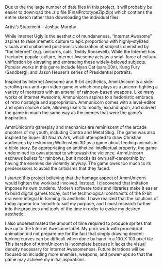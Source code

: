
Due to the the large number of data files in this project, it will probably be easier to download the .zip file (FinalPrototypeZip.zip) which contians the entire sketch rather than downloading the individual files.


Artist’s Statement – Joshua Murphy

While Internet Ugly is the aesthetic of mundaneness, “Internet Awesome” aspires to raise memetic culture to epic proportions with highly-stylized visuals and unabashed post-ironic valorization of subjects cherished by “the Internet” (e.g. unicorns, cats, Teddy Roosevelt). While the Internet has fractured popular culture, Internet Awesome acts as a small force of cultural unification by elevating and embracing these widely-beloved subjects. Popular works in this genre include Nyan Cat (saraj00n), Kung Fury (Sandberg), and Jason Heuser’s series of Presidential portraits.

Inspired by Internet Awesome and 8-bit aesthetics, AmmUnicorn is a side-scrolling run-and-gun video game in which one plays as a unicorn fighting a variety of monsters with an arsenal of rainbow-based weapons. Like many works of Internet Awesome, Ammunicorn aspires to a hedonistic embrace of retro nostalgia and appropriation. Ammunicorn comes with a level-editor and open source code, allowing users to modify, expand upon, and subvert the game in much the same way as the memes that were the game’s inspiration.

AmmUnicorn’s gameplay and mechanics are reminiscent of the arcade shooters of my youth, including Contra and Metal Slug. The game was also inspired by Super 3D Noah’s Ark, which attempted to draw Christian audiences by reskinning Wolfenstein 3D as a game about feeding animals in a bible story. By appropriating an antithetical intellectual property, the game undermined its own attempt to whitewash the violence. AmmUnicorn eschews bullets for rainbows, but it mocks its own self-censorship by having the enemies die violently anyway. The game owes too much to its predecessors to avoid the criticisms that they faced.

I started this project believing that the homage aspect of AmmUnicorn would lighten the workload involved. Instead, I discovered that imitation imposes its own burdens. Modern software tools and libraries make it easier to build digital games today, but the technological constraints of the 8-bit era were integral in forming its aesthetic. I have realized that the solutions of today appear too smooth to suit my purpose, and I must research further into the practices and tools of the time in order to evoke my desired aesthetic. 

I also underestimated the amount of time required to produce sprites that live up to the Internet Awesome label. My prior work with procedural animation did not prepare me for the fact that simply drawing decent-looking curves can be difficult when done by hand in a 100 X 100 pixel tile. This iteration of AmmUnicorn is incomplete because it lacks the visual density necessary for Internet Awesomeness. Future iterations will be focused on including more enemies, weapons, and power-ups so that the game may achieve my initial aspirations.
